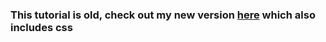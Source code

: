 ### This tutorial is old, check out my new version [here](https://pikapower9080.github.io/make-a-website) which also includes css
